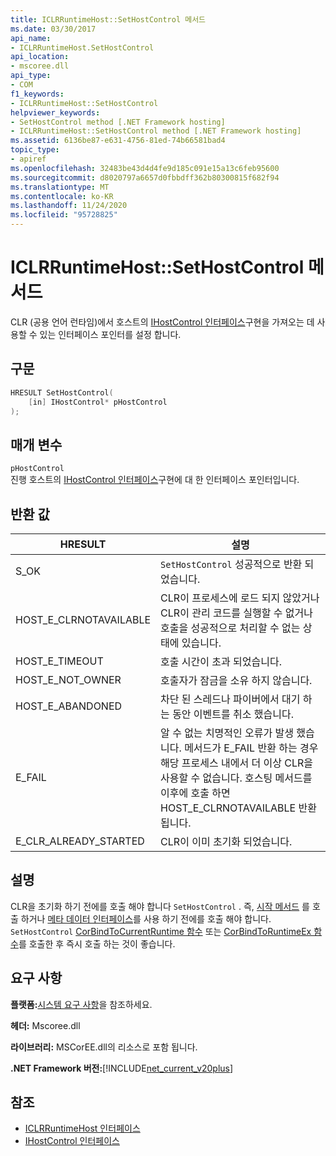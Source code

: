 ```yaml
---
title: ICLRRuntimeHost::SetHostControl 메서드
ms.date: 03/30/2017
api_name:
- ICLRRuntimeHost.SetHostControl
api_location:
- mscoree.dll
api_type:
- COM
f1_keywords:
- ICLRRuntimeHost::SetHostControl
helpviewer_keywords:
- SetHostControl method [.NET Framework hosting]
- ICLRRuntimeHost::SetHostControl method [.NET Framework hosting]
ms.assetid: 6136be87-e631-4756-81ed-74b66581bad4
topic_type:
- apiref
ms.openlocfilehash: 32483be43d4d4fe9d185c091e15a13c6feb95600
ms.sourcegitcommit: d8020797a6657d0fbbdff362b80300815f682f94
ms.translationtype: MT
ms.contentlocale: ko-KR
ms.lasthandoff: 11/24/2020
ms.locfileid: "95728825"
---
```

# <a name="iclrruntimehostsethostcontrol-method"></a>ICLRRuntimeHost::SetHostControl 메서드

CLR (공용 언어 런타임)에서 호스트의 [IHostControl 인터페이스](ihostcontrol-interface.md)구현을 가져오는 데 사용할 수 있는 인터페이스 포인터를 설정 합니다.  
  
## <a name="syntax"></a>구문  
  
```cpp  
HRESULT SetHostControl(  
    [in] IHostControl* pHostControl  
);  
```  
  
## <a name="parameters"></a>매개 변수  

 `pHostControl`  
 진행 호스트의 [IHostControl 인터페이스](ihostcontrol-interface.md)구현에 대 한 인터페이스 포인터입니다.  
  
## <a name="return-value"></a>반환 값  
  
|HRESULT|설명|  
|-------------|-----------------|  
|S_OK|`SetHostControl` 성공적으로 반환 되었습니다.|  
|HOST_E_CLRNOTAVAILABLE|CLR이 프로세스에 로드 되지 않았거나 CLR이 관리 코드를 실행할 수 없거나 호출을 성공적으로 처리할 수 없는 상태에 있습니다.|  
|HOST_E_TIMEOUT|호출 시간이 초과 되었습니다.|  
|HOST_E_NOT_OWNER|호출자가 잠금을 소유 하지 않습니다.|  
|HOST_E_ABANDONED|차단 된 스레드나 파이버에서 대기 하는 동안 이벤트를 취소 했습니다.|  
|E_FAIL|알 수 없는 치명적인 오류가 발생 했습니다. 메서드가 E_FAIL 반환 하는 경우 해당 프로세스 내에서 더 이상 CLR을 사용할 수 없습니다. 호스팅 메서드를 이후에 호출 하면 HOST_E_CLRNOTAVAILABLE 반환 됩니다.|  
|E_CLR_ALREADY_STARTED|CLR이 이미 초기화 되었습니다.|  
  
## <a name="remarks"></a>설명  

 CLR을 초기화 하기 전에를 호출 해야 합니다 `SetHostControl` . 즉, [시작 메서드](iclrruntimehost-start-method.md) 를 호출 하거나 [메타 데이터 인터페이스](../metadata/metadata-interfaces.md)를 사용 하기 전에를 호출 해야 합니다. `SetHostControl` [CorBindToCurrentRuntime 함수](corbindtocurrentruntime-function.md) 또는 [CorBindToRuntimeEx 함수](corbindtoruntimeex-function.md)를 호출한 후 즉시 호출 하는 것이 좋습니다.  
  
## <a name="requirements"></a>요구 사항  

 **플랫폼:**[시스템 요구 사항](../../get-started/system-requirements.md)을 참조하세요.  
  
 **헤더:** Mscoree.dll  
  
 **라이브러리:** MSCorEE.dll의 리소스로 포함 됩니다.  
  
 **.NET Framework 버전:**[!INCLUDE[net_current_v20plus](../../../../includes/net-current-v20plus-md.md)]  
  
## <a name="see-also"></a>참조

- [ICLRRuntimeHost 인터페이스](iclrruntimehost-interface.md)
- [IHostControl 인터페이스](ihostcontrol-interface.md)
